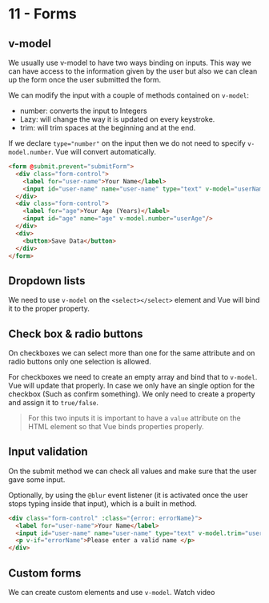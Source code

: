 # 11 - Forms

## v-model

We usually use v-model to have two ways binding on inputs. This way we can have access to the information given by the user but also we can clean up the form once the user submitted the form.

We can modify the input with a couple of methods contained on `v-model`:

- number: converts the input to Integers
- Lazy: will change the way it is updated on every keystroke.
- trim: will trim spaces at the beginning and at the end.

If we declare `type="number"` on the input then we do not need to specify `v-model.number`. Vue will convert automatically.

```HTML
<form @submit.prevent="submitForm">
  <div class="form-control">
    <label for="user-name">Your Name</label>
    <input id="user-name" name="user-name" type="text" v-model="userName" />
  </div>
  <div class="form-control">
    <label for="age">Your Age (Years)</label>
    <input id="age" name="age" v-model.number="userAge"/>
  </div>
  <div>
    <button>Save Data</button>
  </div>
</form>
```

## Dropdown lists

We need to use `v-model` on the `<select></select>` element and Vue will bind it to the proper property.

## Check box & radio buttons

On checkboxes we can select more than one for the same attribute and on radio buttons only one selection is allowed.

For checkboxes we need to create an empty array and bind that to `v-model`. Vue will update that properly. In case we only have an single option for the checkbox (Such as confirm something). We only need to create a property and assign it to `true/false`.

> For this two inputs it is important to have a `value` attribute on the HTML element so that Vue binds properties properly.

## Input validation

On the submit method we can check all values and make sure that the user gave some input.

Optionally, by using the `@blur` event listener (it is activated once the user stops typing inside that input), which is a built in method. 

```HTML
<div class="form-control" :class="{error: errorName}">
  <label for="user-name">Your Name</label>
  <input id="user-name" name="user-name" type="text" v-model.trim="userName" @blur="validateName" />
  <p v-if="errorName">Please enter a valid name </p>
</div>
```



## Custom forms
We can create custom elements and use `v-model`.
Watch video